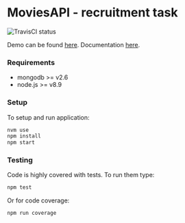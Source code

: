 # MoviesAPI - recruitment task
![TravisCI status](https://travis-ci.org/codecat-pl/movies-api-recruitment-task.svg?branch=master)

Demo can be found [here](http://moviesapi.codecat.pl/).
Documentation [here](https://app.swaggerhub.com/apis/CodeCat/MoviesAPI/1.0.0).

### Requirements
* mongodb >= v2.6
* node.js >= v8.9

### Setup
To setup and run application:

```bash
nvm use
npm install
npm start
```
### Testing
Code is highly covered with tests. To run them type:
```bash
npm test
```
Or for code coverage:
```bash
npm run coverage
```

